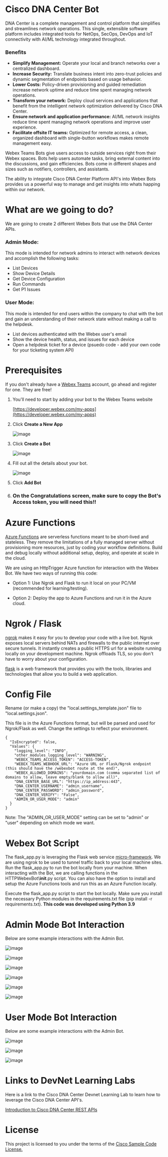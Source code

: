 # Cisco DNA Center Bot

DNA Center is a complete management and control platform that simplifies and streamlines network operations. This single, extensible software platform includes integrated tools for NetOps, SecOps, DevOps and IoT connectivity with AI/ML technology integrated throughout.

### Benefits

* **Simplify Management:** Operate your local and branch networks over a centralized dashboard.
* **Increase Security:** Translate business intent into zero-trust policies and dynamic segmentation of endpoints based on usage behavior.
* **Lower Costs:** Policy-driven provisioning and guided remediation increase network uptime and reduce time spent managing network operations.
* **Transform your network:** Deploy cloud services and applications that benefit from the intelligent network optimization delivered by Cisco DNA Center.
* **Ensure network and application performance:** AI/ML network insights reduce time spent managing network operations and improve user experience.
* **Facilitate offsite IT teams:** Optimized for remote access, a clean, organized dashboard with single-button workflows makes remote management easy.

Webex Teams Bots give users access to outside services right from their Webex spaces. Bots help users automate tasks, bring external content into the discussions, and gain efficiencies. Bots come in different shapes and sizes such as notifiers, controllers, and assistants.

The ability to integrate Cisco DNA Center Platform API's into Webex Bots provides us a powerful way to manage and get insights into whats happing within our network.

# What are we going to do?

We are going to create 2 different Webex Bots that use the DNA Center APIs.

### Admin Mode:
This mode is intended for network admins to interact with network devices and accomplish the following tasks:
  * List Devices
  * Show Device Details
  * Get Device Configuration
  * Run Commands
  * Get P1 Issues

### User Mode:
This mode is intended for end users within the company to chat with the bot and gain an understanding of their network state without making a call to the helpdesk.

  * List devices authenticated with the Webex user's email
  * Show the device health, status, and issues for each device
  * Open a helpdesk ticket for a device (psuedo code - add your own code for your ticketing system API)

# Prerequisites

If you don't already have a [Webex Teams](https://www.webex.com/team-collaboration.html) account, go ahead and register for one. They are free!

1. You'll need to start by adding your bot to the Webex Teams website

    [https://developer.webex.com/my-apps](https://developer.webex.com/my-apps)

2. Click **Create a New App**

    ![image](https://user-images.githubusercontent.com/57721193/153505468-f3fd294f-8092-455b-bf3e-b2ae697c2a08.png)

3. Click **Create a Bot**

    ![image](https://user-images.githubusercontent.com/57721193/153505687-5838f4cd-d1b4-4f8d-9920-39c830a4fc7b.png)

4. Fill out all the details about your bot.

    ![image](https://user-images.githubusercontent.com/57721193/153505852-faeb09c2-a0a3-474e-aaa2-ef877b1cdf3b.png)

5. Click **Add Bot**

6. ### **On the Congratulations screen, make sure to copy the Bot's Access token, you will need this!!**

# Azure Functions

[Azure Functions](https://azure.microsoft.com/en-us/services/functions/#overview) are serverless functions meant to be short-lived and stateless. They remove the limitations of a fully managed server without provisioning more resources, just by coding your workflow definitions. Build and debug locally without additional setup, deploy, and operate at scale in the cloud.

We are using an HttpTrigger Azure function for interaction with the Webex Bot. We have two ways of running this code:

* Option 1: Use Ngrok and Flask to run it local on your PC/VM (recommended for learning/testing).

* Option 2: Deploy the app to Azure Functions and run it in the Azure cloud.

# Ngrok / Flask

[ngrok](https://ngrok.com/) makes it easy for you to develop your code with a live bot. Ngrok exposes local servers behind NATs and firewalls to the public internet over secure tunnels. It instantly creates a public HTTPS url for a website running locally on your development machine. Ngrok offloads TLS, so you don't have to worry about your configuration.

[flask](https://flask.palletsprojects.com/en/2.0.x/) is a web framework that provides you with the tools, libraries and technologies that allow you to build a web application.

# Config File

Rename (or make a copy) the "local.settings_template.json" file to "local.settings.json".

This file is in the Azure Functions format, but will be parsed and used for Ngrok/Flask as well.  Change the settings to reflect your environment.

    {
      "IsEncrypted": false,
      "Values": {
        "logging_level": "INFO",
        "other_modules_logging_level": "WARNING",
        "WEBEX_TEAMS_ACCESS_TOKEN": "ACCESS-TOKEN",
        "WEBEX_TEAMS_WEBHOOK_URL": "Azure URL or Flask/Ngrok endpoint (this should have the /webexbot route at the end)",
        "WEBEX_ALLOWED_DOMAINS": "yourdomain.com (comma separated list of domains to allow, leave empty/blank to allow all)",
        "DNA_CENTER_BASE_URL": "https://ip_address:443",
        "DNA_CENTER_USERNAME": "admin_username",
        "DNA_CENTER_PASSWORD": "admin_password",
        "DNA_CENTER_VERIFY": "False",
        "ADMIN_OR_USER_MODE": "admin"
      }
    }

Note: The "ADMIN_OR_USER_MODE" setting can be set to "admin" or "user" depending on which mode we want.

# Webex Bot Script

The flask_app.py is leveraging the Flask web service [micro-framework](http://flask.pocoo.org/). We are using ngrok to be used to tunnel traffic back to your local machine sites. Run the flask_app.py to run the bot locally from your machine. When interacting with the Bot, we are calling functions in the HTTPWebexBot\\__init__.py script. You can also have the option to install and setup the Azure Functions tools and run this as an Azure Function locally.

Execute the flask_app.py script to start the bot locally.  Make sure you install the necessary Python modules in the requirements.txt file (pip install -r requirements.txt).  **This code was developed using Python 3.9**

# Admin Mode Bot Interaction
Below are some example interactions with the Admin Bot.

![image](https://user-images.githubusercontent.com/57721193/153507499-8202d70b-81d5-4f5a-a1ed-6a3ad64332b7.png)

![image](https://user-images.githubusercontent.com/57721193/153507669-5d4efc11-192c-4c8a-b39b-cfc196adffaa.png)

![image](https://user-images.githubusercontent.com/57721193/153507747-2c036dc7-e78a-4f1c-a6d9-0c0cdc1e046c.png)

![image](https://user-images.githubusercontent.com/57721193/153507837-00ba2b87-d33f-4ff8-9d49-5b76eae046f3.png)

![image](https://user-images.githubusercontent.com/57721193/153507882-ac6b2bfa-a412-4f73-a39a-9ac46eb78bf0.png)

![image](https://user-images.githubusercontent.com/57721193/153507941-978500ad-3e40-466f-8dab-f8f714c30b91.png)

# User Mode Bot Interaction
Below are some example interactions with the Admin Bot.

![image](https://user-images.githubusercontent.com/57721193/153508057-cec94968-332e-4427-95c5-25da94f437ef.png)

![image](https://user-images.githubusercontent.com/57721193/153508137-69ef961d-d78a-4164-baa0-3060dba74c3f.png)

![image](https://user-images.githubusercontent.com/57721193/153508175-c57d24a5-61af-4aaa-b07e-ad7c72f283cb.png)

# Links to DevNet Learning Labs

Here is a link to the Cisco DNA Center Devnet Learning Lab to learn how to leverage the Cisco DNA Center API's.

[Introduction to Cisco DNA Center REST APIs](https://developer.cisco.com/learning/modules/dnac-rest-apis)

# License

This project is licensed to you under the terms of the [Cisco Sample Code License.](https://github.com/cisco-code-projects/DNAC-Webex-Chatbot/blob/main/LICENSE)
